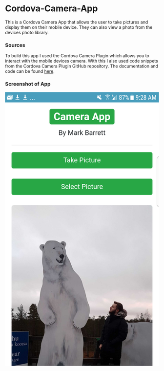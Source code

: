 # Cordova-Camera-App
This is a Cordova Camera App that allows the user to take pictures and display them on their mobile device. They can also view a photo from the devices photo library.  

### Sources
To build this app I used the Cordova Camera Plugin which allows you to interact with the mobile devices camera. With this I also used code snippets from the Cordova Camera Plugin GitHub repository. The documentation and code can be found [here](https://github.com/apache/cordova-plugin-camera).

### Screenshot of App
![App Screen](https://raw.githubusercontent.com/mark-barrett/Cordova-Camera-App/master/app_screen.png?token=APbo7EnFdHg6Qt3B0VZdhXXopWrRjdFlks5aeVmawA%3D%3D "Screenshot of App")
